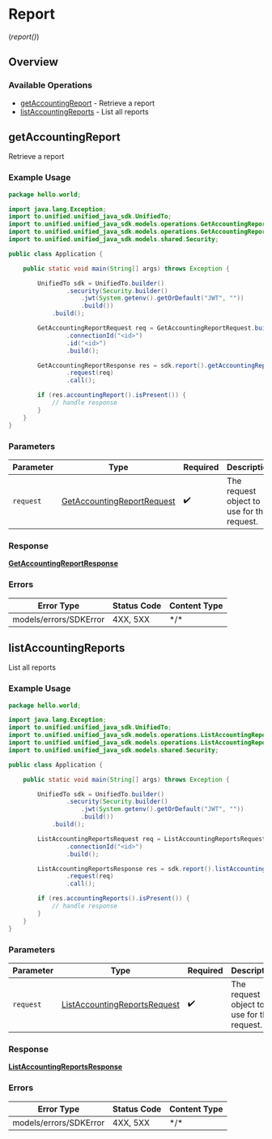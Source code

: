 # Report
(*report()*)

## Overview

### Available Operations

* [getAccountingReport](#getaccountingreport) - Retrieve a report
* [listAccountingReports](#listaccountingreports) - List all reports

## getAccountingReport

Retrieve a report

### Example Usage

```java
package hello.world;

import java.lang.Exception;
import to.unified.unified_java_sdk.UnifiedTo;
import to.unified.unified_java_sdk.models.operations.GetAccountingReportRequest;
import to.unified.unified_java_sdk.models.operations.GetAccountingReportResponse;
import to.unified.unified_java_sdk.models.shared.Security;

public class Application {

    public static void main(String[] args) throws Exception {

        UnifiedTo sdk = UnifiedTo.builder()
                .security(Security.builder()
                    .jwt(System.getenv().getOrDefault("JWT", ""))
                    .build())
            .build();

        GetAccountingReportRequest req = GetAccountingReportRequest.builder()
                .connectionId("<id>")
                .id("<id>")
                .build();

        GetAccountingReportResponse res = sdk.report().getAccountingReport()
                .request(req)
                .call();

        if (res.accountingReport().isPresent()) {
            // handle response
        }
    }
}
```

### Parameters

| Parameter                                                                           | Type                                                                                | Required                                                                            | Description                                                                         |
| ----------------------------------------------------------------------------------- | ----------------------------------------------------------------------------------- | ----------------------------------------------------------------------------------- | ----------------------------------------------------------------------------------- |
| `request`                                                                           | [GetAccountingReportRequest](../../models/operations/GetAccountingReportRequest.md) | :heavy_check_mark:                                                                  | The request object to use for the request.                                          |

### Response

**[GetAccountingReportResponse](../../models/operations/GetAccountingReportResponse.md)**

### Errors

| Error Type             | Status Code            | Content Type           |
| ---------------------- | ---------------------- | ---------------------- |
| models/errors/SDKError | 4XX, 5XX               | \*/\*                  |

## listAccountingReports

List all reports

### Example Usage

```java
package hello.world;

import java.lang.Exception;
import to.unified.unified_java_sdk.UnifiedTo;
import to.unified.unified_java_sdk.models.operations.ListAccountingReportsRequest;
import to.unified.unified_java_sdk.models.operations.ListAccountingReportsResponse;
import to.unified.unified_java_sdk.models.shared.Security;

public class Application {

    public static void main(String[] args) throws Exception {

        UnifiedTo sdk = UnifiedTo.builder()
                .security(Security.builder()
                    .jwt(System.getenv().getOrDefault("JWT", ""))
                    .build())
            .build();

        ListAccountingReportsRequest req = ListAccountingReportsRequest.builder()
                .connectionId("<id>")
                .build();

        ListAccountingReportsResponse res = sdk.report().listAccountingReports()
                .request(req)
                .call();

        if (res.accountingReports().isPresent()) {
            // handle response
        }
    }
}
```

### Parameters

| Parameter                                                                               | Type                                                                                    | Required                                                                                | Description                                                                             |
| --------------------------------------------------------------------------------------- | --------------------------------------------------------------------------------------- | --------------------------------------------------------------------------------------- | --------------------------------------------------------------------------------------- |
| `request`                                                                               | [ListAccountingReportsRequest](../../models/operations/ListAccountingReportsRequest.md) | :heavy_check_mark:                                                                      | The request object to use for the request.                                              |

### Response

**[ListAccountingReportsResponse](../../models/operations/ListAccountingReportsResponse.md)**

### Errors

| Error Type             | Status Code            | Content Type           |
| ---------------------- | ---------------------- | ---------------------- |
| models/errors/SDKError | 4XX, 5XX               | \*/\*                  |